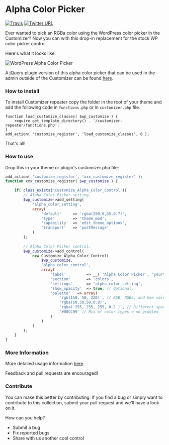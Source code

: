 # Alpha Color Picker #
[![Travis](https://img.shields.io/badge/license-GPL-green.svg)](https://www.gnu.org/licenses/gpl-3.0.en.html) [![Twitter URL](https://img.shields.io/twitter/url/http/shields.io.svg?style=social)](https://twitter.com/intent/tweet?text=Check%20out%20this%20awesome%20customizer%20control%20from%20@Themeisle%20team!%20https://github.com/Codeinwp/customizer-controls/tree/master/customizer-font-selector)  

Ever wanted to pick an RGBa color using the WordPress color picker in the Customizer? Now you can with this drop-in replacement for the stock WP color picker control.

Here's what it looks like:

![WordPress Alpha Color Picker](http://res.cloudinary.com/vertigo-studio-srl/image/upload/v1508841053/alpha-color-picker_mk2pom.gif)

A jQuery plugin version of this alpha color picker that can be used in the admin outside of the Customizer can be found [here](https://github.com/BraadMartin/components/tree/master/alpha-color-picker).

### How to install

To install Customizer repeater copy the folder in the root of your theme and add the following code in `functions.php` or in `customizer.php` file.

    function load_customize_classes( $wp_customize ) {  
        require get_template_directory() . '/customizer-repeater/functions.php';
    }
    add_action( 'customize_register', 'load_customize_classes', 0 );
         

That's all!

### How to use

Drop this in your theme or plugin's customizer.php file:

```php
add_action( 'customize_register', 'xxx_customize_register' );
function xxx_customize_register( $wp_customize ) {

    if( class_exists('Customize_Alpha_Color_Control'){
        // Alpha Color Picker setting.
        $wp_customize->add_setting(
            'alpha_color_setting',
            array(
                'default'     => 'rgba(209,0,55,0.7)',
                'type'        => 'theme_mod',
                'capability'  => 'edit_theme_options',
                'transport'   => 'postMessage'
            )
        );
    
        // Alpha Color Picker control.
        $wp_customize->add_control(
            new Customize_Alpha_Color_Control(
                $wp_customize,
                'alpha_color_control',
                array(
                    'label'         => __( 'Alpha Color Picker', 'yourtextdomain' ),
                    'section'       => 'colors',
                    'settings'      => 'alpha_color_setting',
                    'show_opacity'  => true, // Optional.
                    'palette'	=> array(
                        'rgb(150, 50, 220)', // RGB, RGBa, and hex values supported
                        'rgba(50,50,50,0.8)',
                        'rgba( 255, 255, 255, 0.2 )', // Different spacing = no problem
                        '#00CC99' // Mix of color types = no problem
                    )
                )
            )
        );
    }
}

```

### More Information ###

More detailed usage information [here](http://braadmartin.com/alpha-color-picker-control-for-the-wordpress-customizer/).

Feedback and pull requests are encouraged!

### Contribute

You can make this better by contributing. If you find a bug or simply want to contribute to this collection, submit your pull request and we'll have a look on it.  

How can you help?
- Submit a bug
- Fix reported bugs
- Share with us another cool control